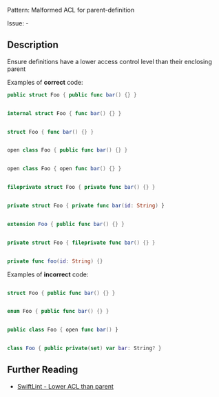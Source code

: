 Pattern: Malformed ACL for parent-definition 

Issue: -

## Description

Ensure definitions have a lower access control level than their enclosing parent

Examples of **correct** code:
```swift
public struct Foo { public func bar() {} }


internal struct Foo { func bar() {} }


struct Foo { func bar() {} }


open class Foo { public func bar() {} }


open class Foo { open func bar() {} }


fileprivate struct Foo { private func bar() {} }


private struct Foo { private func bar(id: String) }


extension Foo { public func bar() {} }


private struct Foo { fileprivate func bar() {} }


private func foo(id: String) {}

```
Examples of **incorrect** code:
```swift

struct Foo { public func bar() {} }


enum Foo { public func bar() {} }


public class Foo { open func bar() }


class Foo { public private(set) var bar: String? }

```

## Further Reading

* [SwiftLint - Lower ACL than parent](https://github.com/realm/SwiftLint/blob/master/Rules.md#lower-acl-than-parent)